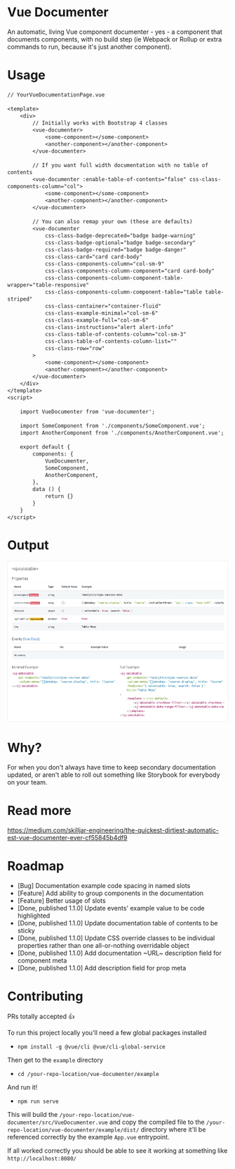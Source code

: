 # Vue Documenter
An automatic, living Vue component documenter - yes - a component that documents components, with no build step (ie Webpack or Rollup or extra commands to run, because it's just another component).

# Usage
```
// YourVueDocumentationPage.vue

<template>
	<div>
		// Initially works with Bootstrap 4 classes
		<vue-documenter>
			<some-component></some-component>
			<another-component></another-component>
		</vue-documenter>

		// If you want full width documentation with no table of contents
		<vue-documenter :enable-table-of-contents="false" css-class-components-column="col">
			<some-component></some-component>
			<another-component></another-component>
		</vue-documenter>

		// You can also remap your own (these are defaults)
		<vue-documenter
			css-class-badge-deprecated="badge badge-warning"
			css-class-badge-optional="badge badge-secondary"
			css-class-badge-required="badge badge-danger"
			css-class-card="card card-body"
			css-class-components-column="col-sm-9"
			css-class-components-column-component="card card-body"
			css-class-components-column-component-table-wrapper="table-responsive"
			css-class-components-column-component-table="table table-striped"
			css-class-container="container-fluid"
			css-class-example-minimal="col-sm-6"
			css-class-example-full="col-sm-6"
			css-class-instructions="alert alert-info"
			css-class-table-of-contents-column="col-sm-3"
			css-class-table-of-contents-column-list=""
			css-class-row="row"
		>
			<some-component></some-component>
			<another-component></another-component>
		</vue-documenter>
	</div>
</template>
<script>

	import VueDocumenter from 'vue-documenter';

	import SomeComponent from './components/SomeComponent.vue';
	import AnotherComponent from './components/AnotherComponent.vue';

	export default {
		components: {
			VueDocumenter,
			SomeComponent,
			AnotherComponent,
		},
		data () {
			return {}
		}
	}
</script>

```

# Output
![Example Vue Documenter output](example/vue-documenter-example.png)

# Why?
For when you don't always have time to keep secondary documentation updated, or aren't able to roll out something like Storybook for everybody on your team.

# Read more
https://medium.com/skilljar-engineering/the-quickest-dirtiest-automatic-est-vue-documenter-ever-cf55845b4df9

# Roadmap
* [Bug] Documentation example code spacing in named slots
* [Feature] Add ability to group components in the documentation
* [Feature] Better usage of slots
* [Done, published 1.1.0] Update events' example value to be code highlighted
* [Done, published 1.1.0] Update documentation table of contents to be sticky
* [Done, published 1.1.0] Update CSS override classes to be individual properties rather than one all-or-nothing overridable object
* [Done, published 1.1.0] Add documentation ~URL~ description field for component meta
* [Done, published 1.1.0] Add description field for prop meta

# Contributing
PRs totally accepted 👍

To run this project locally you'll need a few global packages installed 
* `npm install -g @vue/cli @vue/cli-global-service`

Then get to the `example` directory
* `cd /your-repo-location/vue-documenter/example`

And run it!
* `npm run serve`

This will build the `/your-repo-location/vue-documenter/src/VueDocumenter.vue` and copy the compiled file to the `/your-repo-location/vue-documenter/example/dist/` directory where it'll be referenced correctly by the example `App.vue` entrypoint.

If all worked correctly you should be able to see it working at something like `http://localhost:8080/`